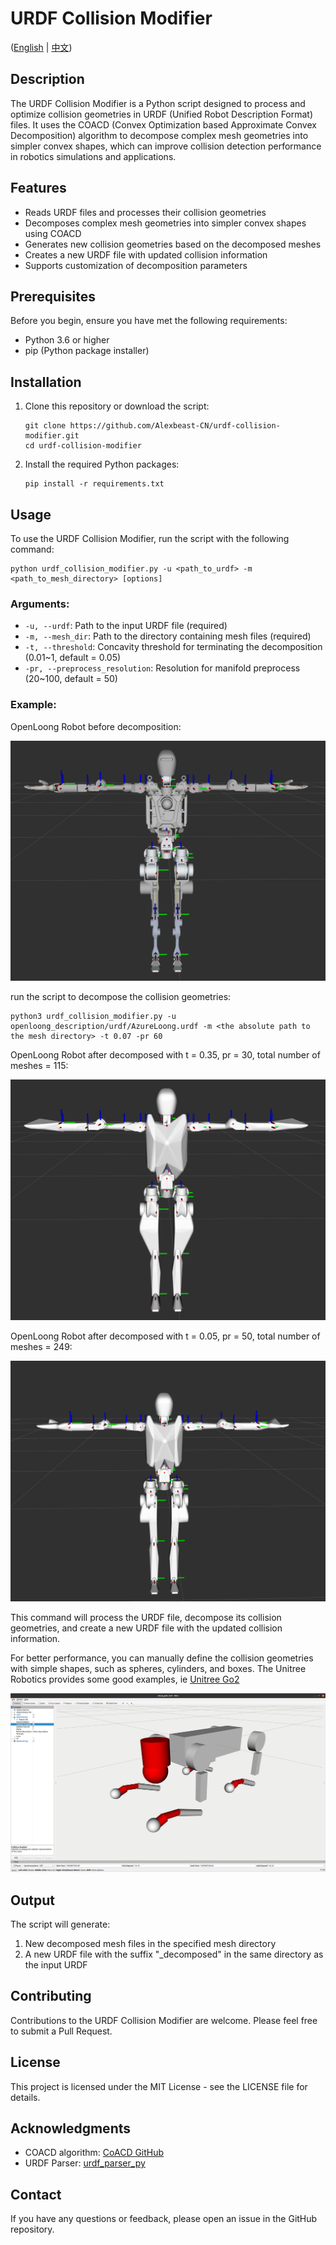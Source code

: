 # URDF Collision Modifier

([English](README_EN.md) | [中文](README.md))


## Description

The URDF Collision Modifier is a Python script designed to process and optimize collision geometries in URDF (Unified Robot Description Format) files. It uses the COACD (Convex Optimization based Approximate Convex Decomposition) algorithm to decompose complex mesh geometries into simpler convex shapes, which can improve collision detection performance in robotics simulations and applications.

## Features

- Reads URDF files and processes their collision geometries
- Decomposes complex mesh geometries into simpler convex shapes using COACD
- Generates new collision geometries based on the decomposed meshes
- Creates a new URDF file with updated collision information
- Supports customization of decomposition parameters

## Prerequisites

Before you begin, ensure you have met the following requirements:

- Python 3.6 or higher
- pip (Python package installer)

## Installation

1. Clone this repository or download the script:

   ```
   git clone https://github.com/Alexbeast-CN/urdf-collision-modifier.git
   cd urdf-collision-modifier
   ```

2. Install the required Python packages:

   ```
   pip install -r requirements.txt
   ```

## Usage

To use the URDF Collision Modifier, run the script with the following command:

```
python urdf_collision_modifier.py -u <path_to_urdf> -m <path_to_mesh_directory> [options]
```

### Arguments:

- `-u, --urdf`: Path to the input URDF file (required)
- `-m, --mesh_dir`: Path to the directory containing mesh files (required)
- `-t, --threshold`: Concavity threshold for terminating the decomposition (0.01~1, default = 0.05)
- `-pr, --preprocess_resolution`: Resolution for manifold preprocess (20~100, default = 50)

### Example:

OpenLoong Robot before decomposition:

![OpenLoong Robot](assets/visual.png)

run the script to decompose the collision geometries:

```
python3 urdf_collision_modifier.py -u openloong_description/urdf/AzureLoong.urdf -m <the absolute path to the mesh directory> -t 0.07 -pr 60
```

OpenLoong Robot after decomposed with t = 0.35, pr = 30, total number of meshes = 115:

![OpenLoong Robot](assets/collision.png)

OpenLoong Robot after decomposed with t = 0.05, pr = 50, total number of meshes = 249:

![alt text](assets/collision_fine.png)

This command will process the URDF file, decompose its collision geometries, and create a new URDF file with the updated collision information.

For better performance, you can manually define the collision geometries with simple shapes, such as spheres, cylinders, and boxes. The Unitree Robotics provides some good examples, ie [Unitree Go2](https://github.com/unitreerobotics/unitree_ros/blob/master/robots/go2_description/urdf/go2_description.urdf)

![Unitree Go2](assets/Amended_collision_model.png)

## Output

The script will generate:

1. New decomposed mesh files in the specified mesh directory
2. A new URDF file with the suffix "_decomposed" in the same directory as the input URDF

## Contributing

Contributions to the URDF Collision Modifier are welcome. Please feel free to submit a Pull Request.

## License

This project is licensed under the MIT License - see the LICENSE file for details.

## Acknowledgments

- COACD algorithm: [CoACD GitHub](https://github.com/SarahWeiii/CoACD)
- URDF Parser: [urdf_parser_py](https://github.com/ros/urdf_parser_py)

## Contact

If you have any questions or feedback, please open an issue in the GitHub repository.